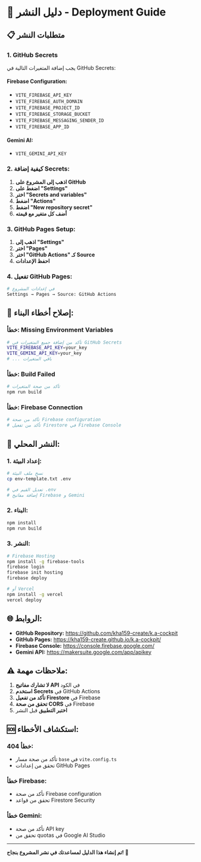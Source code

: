 # 🚀 دليل النشر - Deployment Guide

## 📋 **متطلبات النشر**

### **1. GitHub Secrets**
يجب إضافة المتغيرات التالية في GitHub Secrets:

#### **Firebase Configuration:**
- `VITE_FIREBASE_API_KEY`
- `VITE_FIREBASE_AUTH_DOMAIN`
- `VITE_FIREBASE_PROJECT_ID`
- `VITE_FIREBASE_STORAGE_BUCKET`
- `VITE_FIREBASE_MESSAGING_SENDER_ID`
- `VITE_FIREBASE_APP_ID`

#### **Gemini AI:**
- `VITE_GEMINI_API_KEY`

### **2. كيفية إضافة Secrets:**

1. **اذهب إلى المشروع على GitHub**
2. **اضغط على "Settings"**
3. **اختر "Secrets and variables"**
4. **اضغط "Actions"**
5. **اضغط "New repository secret"**
6. **أضف كل متغير مع قيمته**

### **3. GitHub Pages Setup:**

1. **اذهب إلى "Settings"**
2. **اختر "Pages"**
3. **اختر "GitHub Actions" كـ Source**
4. **احفظ الإعدادات**

### **4. تفعيل GitHub Pages:**

```bash
# في إعدادات المشروع
Settings → Pages → Source: GitHub Actions
```

## 🔧 **إصلاح أخطاء البناء:**

### **خطأ: Missing Environment Variables**
```bash
# تأكد من إضافة جميع المتغيرات في GitHub Secrets
VITE_FIREBASE_API_KEY=your_key
VITE_GEMINI_API_KEY=your_key
# ... باقي المتغيرات
```

### **خطأ: Build Failed**
```bash
# تأكد من صحة المتغيرات
npm run build
```

### **خطأ: Firebase Connection**
```bash
# تأكد من صحة Firebase configuration
# تأكد من تفعيل Firestore في Firebase Console
```

## 📱 **النشر المحلي:**

### **1. إعداد البيئة:**
```bash
# نسخ ملف البيئة
cp env-template.txt .env

# تعديل القيم في .env
# إضافة مفاتيح Firebase و Gemini
```

### **2. البناء:**
```bash
npm install
npm run build
```

### **3. النشر:**
```bash
# Firebase Hosting
npm install -g firebase-tools
firebase login
firebase init hosting
firebase deploy

# أو Vercel
npm install -g vercel
vercel deploy
```

## 🌐 **الروابط:**

- **GitHub Repository:** https://github.com/kha159-create/k.a-cockpit
- **GitHub Pages:** https://kha159-create.github.io/k.a-cockpit/
- **Firebase Console:** https://console.firebase.google.com/
- **Gemini API:** https://makersuite.google.com/app/apikey

## ⚠️ **ملاحظات مهمة:**

1. **لا تشارك مفاتيح API** في الكود
2. **استخدم Secrets** في GitHub Actions
3. **تأكد من تفعيل Firestore** في Firebase
4. **تحقق من صحة CORS** في Firebase
5. **اختبر التطبيق** قبل النشر

## 🆘 **استكشاف الأخطاء:**

### **خطأ 404:**
- تأكد من صحة مسار `base` في `vite.config.ts`
- تحقق من إعدادات GitHub Pages

### **خطأ Firebase:**
- تأكد من صحة Firebase configuration
- تحقق من قواعد Firestore Security

### **خطأ Gemini:**
- تأكد من صحة API key
- تحقق من quotas في Google AI Studio

---
**تم إنشاء هذا الدليل لمساعدتك في نشر المشروع بنجاح! 🎉**
